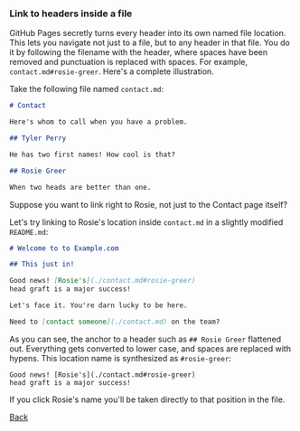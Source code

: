 ### Link to headers inside a file 

GitHub Pages secretly turns every header into its own named file location.
This lets you navigate not just to a file, but to any header
in that file. You do it by following the filename with the header,
where spaces have been removed and punctuation is replaced with
spaces. For example, `contact.md#rosie-greer`. Here's a 
complete illustration.

Take the following file named `contact.md`:

```markdown
# Contact

Here's whom to call when you have a problem.

## Tyler Perry

He has two first names! How cool is that?

## Rosie Greer

When two heads are better than one.
```

Suppose you want to link right to Rosie, not just to the Contact page itself?

Let's try linking to Rosie's location inside `contact.md` in a slightly modified `README.md`:

```markdown
# Welcome to to Example.com

## This just in!

Good news! [Rosie's](./contact.md#rosie-greer)
head graft is a major success!

Let's face it. You're darn lucky to be here.

Need to [contact someone](./contact.md) on the team?
```

As you can see, the anchor to a header such as `## Rosie Greer` flattened out. 
Everything gets converted to lower case, and spaces are replaced with hypens.
This location name is synthesized as `#rosie-greer`:

```
Good news! [Rosie's](./contact.md#rosie-greer)
head graft is a major success!
```

If you click Rosie's name you'll
be taken directly to that position in the file.

[Back](/README.md)

